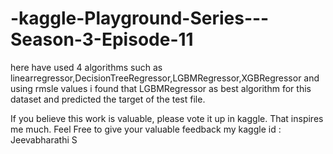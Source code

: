 # -kaggle-Playground-Series---Season-3-Episode-11

here have used 4 algorithms such as linearregressor,DecisionTreeRegressor,LGBMRegressor,XGBRegressor 
and using rmsle values i found that LGBMRegressor as best algorithm for this dataset and predicted the target of the test file.

If you believe this work is valuable, please vote it up in kaggle. That inspires me much. Feel Free to give your valuable feedback
my kaggle id : Jeevabharathi S
